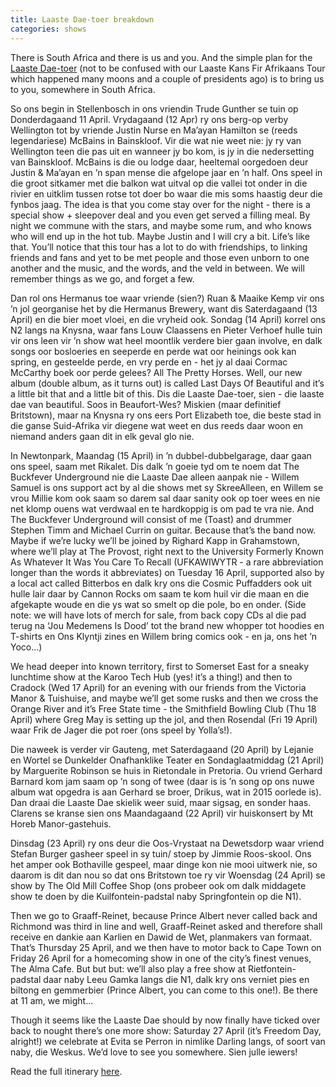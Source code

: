 ```yaml
---
title: Laaste Dae-toer breakdown
categories: shows
---
```


There is South Africa and there is us and you. And the simple plan for the <a href="{{ site.baseurl }}{% link _shows/2019_april_tour.md %}">Laaste Dae-toer</a> (not to be confused with our Laaste Kans Fir Afrikaans Tour which happened many moons and a couple of presidents ago) is to bring us to you, somewhere in South Africa.

So ons begin in Stellenbosch in ons vriendin Trude Gunther se tuin op Donderdagaand 11 April. Vrydagaand (12 Apr) ry ons berg-op verby Wellington tot by vriende Justin Nurse en Ma’ayan Hamilton se (reeds legendariese) McBains in Bainskloof. Vir die wat nie weet nie: jy ry van Wellington teen die pas uit en wanneer jy bo kom, is jy in die nedersetting van Bainskloof. McBains is die ou lodge daar, heeltemal oorgedoen deur Justin & Ma’ayan en ’n span mense die afgelope jaar en ’n half. Ons speel in die groot sitkamer met die balkon wat uitval op die vallei tot onder in die rivier en uitklim tussen rotse tot doer bo waar die mis soms haastig deur die fynbos jaag. The idea is that you come stay over for the night - there is a special show + sleepover deal and you even get served a filling meal. By night we commune with the stars, and maybe some rum, and who knows who will end up in the hot tub. Maybe Justin and I will cry a bit. Life’s like that. You’ll notice that this tour has a lot to do with friendships, to linking friends and fans and yet to be met people and those even unborn to one another and the music, and the words, and the veld in between. We will remember things as we go, and forget a few.

Dan rol ons Hermanus toe waar vriende (sien?) Ruan & Maaike Kemp vir ons ’n jol georganise het by die Hermanus Brewery, want dis Saterdagaand (13 April) en die bier moet vloei, en die vryheid ook. Sondag (14 April) korrel ons N2 langs na Knysna, waar fans Louw Claassens en Pieter Verhoef hulle tuin vir ons leen vir ’n show wat heel moontlik verdere bier gaan involve, en dalk songs oor bosloeries en seeperde en perde wat oor heinings ook kan spring, en gesteelde perde, en vry perde en - het jy al daai Cormac McCarthy boek oor perde gelees? All The Pretty Horses. Well, our new album (double album, as it turns out) is called Last Days Of Beautiful and it’s a little bit that and a little bit of this. Dis die Laaste Dae-toer, sien - die laaste dae van beautiful. Soos in Beaufort-Wes? Miskien (maar definitief Britstown), maar na Knysna ry ons eers Port Elizabeth toe, die beste stad in die ganse Suid-Afrika vir diegene wat weet en dus reeds daar woon en niemand anders gaan dit in elk geval glo nie.

In Newtonpark, Maandag (15 April) in ’n dubbel-dubbelgarage, daar gaan ons speel, saam met Rikalet. Dis dalk ’n goeie tyd om te noem dat The Buckfever Underground nie die Laaste Dae alleen aanpak nie - Willem Samuel is ons support act by al die shows met sy SkreeAlleen, en Willem se vrou Millie kom ook saam so darem sal daar sanity ook op toer wees en nie net klomp ouens wat verdwaal en te hardkoppig is om pad te vra nie. And The Buckfever Underground will consist of me (Toast) and drummer Stephen Timm and Michael Currin on guitar. Because that’s the band now. Maybe if we’re lucky we’ll be joined by Righard Kapp in Grahamstown, where we’ll play at The Provost, right next to the University Formerly Known As Whatever It Was You Care To Recall (UFKAWIWYTR - a rare abbreviation longer than the words it abbreviates) on Tuesday 16 April, supported also by a local act called Bitterbos en dalk kry ons die Cosmic Puffadders ook uit hulle lair daar by Cannon Rocks om saam te kom huil vir die maan en die afgekapte woude en die ys wat so smelt op die pole, bo en onder. (Side note: we will have lots of merch for sale, from back copy CDs al die pad terug na ‘Jou Medemens Is Dood’ tot the brand new whopper tot hoodies en T-shirts en Ons Klyntji zines en Willem bring comics ook - en ja, ons het ’n Yoco...)

We head deeper into known territory, first to Somerset East for a sneaky lunchtime show at the Karoo Tech Hub (yes! it’s a thing!) and then to Cradock (Wed 17 April) for an evening with our friends from the Victoria Manor & Tuishuise, and maybe we’ll get some rusks and then we cross the Orange River and it’s Free State time - the Smithfield Bowling Club (Thu 18 April) where Greg May is setting up the jol, and then Rosendal (Fri 19 April) waar Frik de Jager die pot roer (ons speel by Yolla’s!).

Die naweek is verder vir Gauteng, met Saterdagaand (20 April) by Lejanie en Wortel se Dunkelder Onafhanklike Teater en Sondaglaatmiddag (21 April) by Marguerite Robinson se huis in Rietondale in Pretoria. Ou vriend Gerhard Barnard kom jam saam op ’n song of twee (daar is is ’n song op ons nuwe album wat opgedra is aan Gerhard se broer, Drikus, wat in 2015 oorlede is). Dan draai die Laaste Dae skielik weer suid, maar sigsag, en sonder haas. Clarens se kranse sien ons Maandagaand (22 April) vir huiskonsert by Mt Horeb Manor-gastehuis.

Dinsdag (23 April) ry ons deur die Oos-Vrystaat na Dewetsdorp waar vriend Stefan Burger gasheer speel in sy tuin/ stoep by Jimmie Roos-skool. Ons het amper ook Bothaville gespeel, maar dinge kon nie mooi uitwerk nie, so daarom is dit dan nou so dat ons Britstown toe ry vir Woensdag (24 April) se show by The Old Mill Coffee Shop (ons probeer ook om dalk middagete show te doen by die Kuilfontein-padstal naby Springfontein op die N1).

Then we go to Graaff-Reinet, because Prince Albert never called back and Richmond was third in line and well, Graaff-Reinet asked and therefore shall receive en dankie aan Karlien en Dawid de Wet, planmakers van formaat. That’s Thursday 25 April, and we then have to motor back to Cape Town on Friday 26 April for a homecoming show in one of the city’s finest venues, The Alma Cafe. But but but: we’ll also play a free show at Rietfontein-padstal daar naby Leeu Gamka langs die N1, dalk kry ons verniet pies en biltong en gemmerbier (Prince Albert, you can come to this one!). Be there at 11 am, we might...

Though it seems like the Laaste Dae should by now finally have ticked over back to nought there’s one more show: Saturday 27 April (it’s Freedom Day, alright!) we celebrate at Evita se Perron in nimlike Darling langs, of soort van naby, die Weskus. We’d love to see you somewhere. Sien julle iewers!

Read the full itinerary <a href="{{ site.baseurl }}{% link _shows/2019_april_tour.md %}">here</a>.
